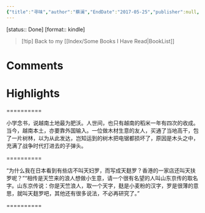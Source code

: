 ```yaml
---
{"title":"寻味","author":"蔡澜","EndDate":"2017-05-25","publisher":null,"dg-publish":true,"permalink":"/BookNotes/寻味/","dgPassFrontmatter":true,"noteIcon":""}
---
```


[status:: Done]
[format:: kindle]

>[!tip] Back to my [[Index/Some Books I Have Read\|BookList]]

# Comments

# Highlights

==========

小学念书，说越南土地最为肥沃。人世间，也只有越南的稻米一年有四次的收成。当今，越南本土，亦要靠外国输入。一位做木材生意的友人，买通了当地高干，包了一片树林，以为从此发达，岂知运到的树木把电锯都损坏了，原因是木头之中，充满了战争时代打进去的子弹头。

==========

“为什么我在日本看到有些店不叫天妇罗，而写成天麸罗？香港的一家店还叫天扶罗呢？”“相传是天竺来的浪人想做小生意，请一个很有名望的人叫山东京传的取名字。山东京传说：你是天竺浪人，取一个天字，麸是小麦粉的汉字，罗是很薄的意思，就叫天麸罗吧，其他还有很多说法，不必再研究了。”

==========
